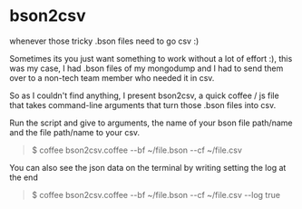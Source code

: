 bson2csv
========

whenever those tricky .bson files need to go csv :)

Sometimes its you just want something to work without a lot of effort :), this was my case, I had .bson files of my mongodump and I had to send them over to a non-tech team member who needed it in csv.

So as I couldn't find anything, I present bson2csv, a quick coffee / js file that takes command-line arguments that turn those .bson files into csv.

Run the script and give to arguments, the name of your bson file path/name and the file path/name to your csv.

> $ coffee bson2csv.coffee --bf ~/file.bson --cf ~/file.csv

You can also see the json data on the terminal by writing setting the log at the end

> $ coffee bson2csv.coffee --bf ~/file.bson --cf ~/file.csv --log true